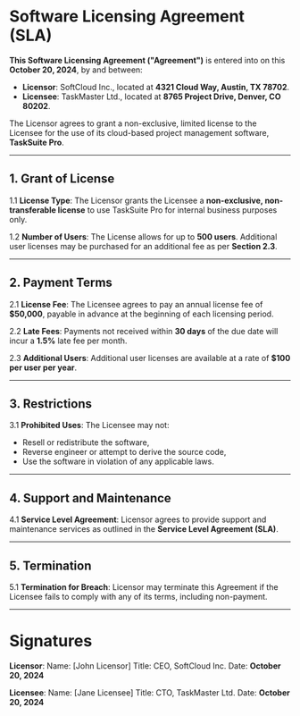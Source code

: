 # Software Licensing Agreement (SLA)

**This Software Licensing Agreement ("Agreement")** is entered into on this **October 20, 2024**, by and between:

- **Licensor**: SoftCloud Inc., located at **4321 Cloud Way, Austin, TX 78702**.
- **Licensee**: TaskMaster Ltd., located at **8765 Project Drive, Denver, CO 80202**.

The Licensor agrees to grant a non-exclusive, limited license to the Licensee for the use of its cloud-based project management software, **TaskSuite Pro**.

---

## 1. **Grant of License**

1.1 **License Type**:
The Licensor grants the Licensee a **non-exclusive, non-transferable license** to use TaskSuite Pro for internal business purposes only.

1.2 **Number of Users**:
The License allows for up to **500 users**. Additional user licenses may be purchased for an additional fee as per **Section 2.3**.

---

## 2. **Payment Terms**

2.1 **License Fee**:
The Licensee agrees to pay an annual license fee of **$50,000**, payable in advance at the beginning of each licensing period.

2.2 **Late Fees**:
Payments not received within **30 days** of the due date will incur a **1.5%** late fee per month.

2.3 **Additional Users**:
Additional user licenses are available at a rate of **$100 per user per year**.

---

## 3. **Restrictions**

3.1 **Prohibited Uses**:
The Licensee may not:
- Resell or redistribute the software,
- Reverse engineer or attempt to derive the source code,
- Use the software in violation of any applicable laws.

---

## 4. **Support and Maintenance**

4.1 **Service Level Agreement**:
Licensor agrees to provide support and maintenance services as outlined in the **Service Level Agreement (SLA)**.

---

## 5. **Termination**

5.1 **Termination for Breach**:
Licensor may terminate this Agreement if the Licensee fails to comply with any of its terms, including non-payment.

---

# Signatures

**Licensor**:
Name: [John Licensor]
Title: CEO, SoftCloud Inc.
Date: **October 20, 2024**

**Licensee**:
Name: [Jane Licensee]
Title: CTO, TaskMaster Ltd.
Date: **October 20, 2024**
